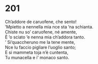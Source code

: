 # 201
  
Ch’addore de caruofene, che sento!  
’Mpietto a nennella mia nce sta ’na schianta.  
Chiste nu so’ caruofene, né amente,  
È ’o sciato ’e nenna mia ch’addora tanto.  
’ Si’quaccheruno me la tene mente,  
Nce lu faccio pigliare l’uoglio santo;  
E si mammeta toja n’è cuntenta,  
Tu munacella e i’ monaco santo.
